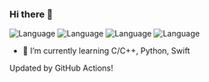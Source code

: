 
### Hi there 👋
![Language](https://img.shields.io/badge/language-C/C++-brightgreen)
![Language](https://img.shields.io/badge/language-Python-brightgreen)
![Language](https://img.shields.io/badge/language-Swift-brightgreen)
![Language](https://img.shields.io/badge/做題數-406-brightgreen)
- 🌱 I’m currently learning C/C++, Python, Swift


<!--

<p>&nbsp;<img align="center" src="https://github-readme-stats.vercel.app/api?username=User-Howard&show_icons=true&locale=en" alt="User-Howard" /></p>
**User-Howard/User-Howard** is a ✨ _special_ ✨ repository because its `README.md` (this file) appears on your GitHub profile.

Here are some ideas to get you started:

- 🔭 I’m currently working on ...
- 🌱 I’m currently learning ...
- 👯 I’m looking to collaborate on ...
- 🤔 I’m looking for help with ...
- 💬 Ask me about ...
- 📫 How to reach me: ...
- 😄 Pronouns: ...
- ⚡ Fun fact: ...
-->

Updated by GitHub Actions!